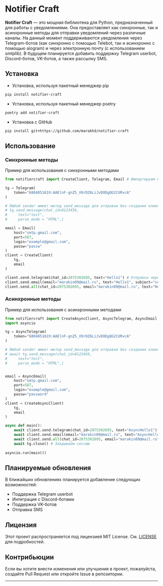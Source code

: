 # Notifier Craft

**Notifier Craft** — это мощная библиотека для Python, предназначенный для работы с уведомлениями. 
Она предоставляет как синхронные, так и асинхронные методы для отправки уведомлений через различные каналы. 
На данный момент поддерживаются уведомления через Telegram-ботов (как синхронно с помощью Telebot, так и асинхронно с помощью aiogram) и через электронную почту (с использованием smtplib). 
В будущем планируется добавить поддержку Telegram userbot, Discord-ботов, VK-ботов, а также рассылку SMS.

## Установка

- Установка, используя пакетный менеджер pip

```bash
pip install notifier-craft
```

- Установка, используя пакетный менеджер poetry

```bash
poetry add notifier-craft
```
- Установка с GitHub

```bash
pip install git+https://github.com/marakhd/notifier-craft
```

## Использование

### Синхронные методы

Пример для иcпользования с синхронными методами

```python
from notifiercraft import CreateClient, Telegram, Email # Импортируем Client и Senders

tg = Telegram(
    token="6804851619:AAElnF-gnZ5_X9rDZ6LiJvDODgQG2CURvcA"
)

# Любой sender имеет метод send_message для отправки без создания клиента, клиент нужен для удобного управления
# tg.send_message(chat_id=0123456,
#     text="test",
#     parse_mode = "HTML",)

email = Email(
    host="smtp.gmail.com",
    port=587,
    login="example@gmail.com",
    passw="passw"
)
client = CreateClient(
    tg,
    email
)

client.send.telegram(chat_id=2075302695, text="Hello1") # Отправка через Email
client.send.email(email="marakin09@mail.ru", text="Hello1", subject="subject") # Отправка через Telegram
client.send.all(chat_id=2075302695, email="marakin09@mail.ru", text="Hello1", subject_email="subject") # Отправка всеми способами
```

### Асинхронные методы

Пример для иcпользования с асинхронными методами

```python
from notifiercraft import CreateAsyncClient, AsyncTelegram, AsyncEmail # Импортируем AsyncClient и AsyncSenders
import asyncio

tg = AsyncTelegram(
    token="6804851619:AAElnF-gnZ5_X9rDZ6LiJvDODgQG2CURvcA"
)

# Любой sender имеет метод send_message для отправки без создания клиента, клиент нужен для удобного управления
# await tg.send_message(chat_id=0123456,
#     text="test",
#     parse_mode = "HTML",)


email = AsyncEmail(
    host="smtp.gmail.com",
    port=587,
    login="example@gmail.com",
    passw="password"
)
client = CreateAsyncClient(
    tg,
    email
)

async def main():
    await client.send.telegram(chat_id=2075302695, text="AsyncHello1") # Отправка через Email
    await client.send.email(email="marakin09@mail.ru", text="AsyncHello1", subject="Asyncsubject") # Отправка через Telegram
    await client.send.all(chat_id=2075302695, email="marakin09@mail.ru", text="AsyncHello1", subject_email="Asyncsubject") # Отправка всеми способами
    await tg.close() # Закрываем сессию
    
asyncio.run(main())
```


## Планируемые обновления

В ближайших обновлениях планируется добавление следующих возможностей:

- Поддержка Telegram userbot
- Интеграция с Discord-ботами
- Поддержка VK-ботов
- Отправка SMS

## Лицензия

Этот проект распространяется под лицензией MIT License. См. [LICENSE](LICENSE) для подробностей.

## Контрибьюции

Если вы хотите внести изменения или улучшения в проект, пожалуйста, создайте Pull Request или откройте Issue в репозитории.

---

